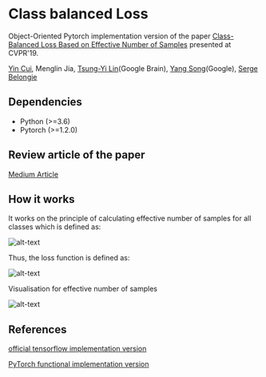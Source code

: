 # Class balanced Loss
Object-Oriented Pytorch implementation version of the paper
[Class-Balanced Loss Based on Effective Number of Samples](https://arxiv.org/abs/1901.05555) presented at CVPR'19.


[Yin Cui](https://ycui.me/), Menglin Jia, [Tsung-Yi Lin](https://vision.cornell.edu/se3/people/tsung-yi-lin/)(Google Brain), [Yang Song](https://ai.google/research/people/author38270)(Google), [Serge Belongie](http://blogs.cornell.edu/techfaculty/serge-belongie/)

## Dependencies
- Python (>=3.6)
- Pytorch (>=1.2.0)

## Review article of the paper
[Medium Article](https://medium.com/@vandit_15/handling-class-imbalanced-data-using-a-loss-specifically-made-for-it-6e58fd65ffab?source=friends_link&sk=ac09ea6061990ead2a2f90e3767ae91f)

## How it works

It works on the principle of calculating effective number of samples for all classes which is defined as:

![alt-text](https://github.com/vandit15/Class-balanced-loss-pytorch/blob/master/samples.png)

Thus, the loss function is defined as:

![alt-text](https://github.com/vandit15/Class-balanced-loss-pytorch/blob/master/loss.png)

Visualisation for effective number of samples


![alt-text](https://github.com/vandit15/Class-balanced-loss-pytorch/blob/master/image.png "Visualisation for effective number of samples")

## References

[official tensorflow implementation version](https://github.com/richardaecn/class-balanced-loss)

[PyTorch functional implementation version](https://github.com/vandit15/Class-balanced-loss-pytorch)

